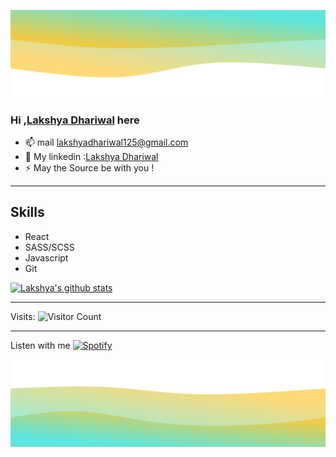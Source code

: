![img](top-wave.png)
### Hi ,[Lakshya Dhariwal](https://lakshya-dhariwal.github.io) here
- 📫 mail lakshyadhariwal125@gmail.com
- :speech_balloon: My linkedin :[Lakshya Dhariwal](https://www.linkedin.com/in/lakshya-dhariwal-51a7411b6)
- ⚡ May the Source be with you ! 
---
## Skills
- React
- SASS/SCSS
- Javascript
- Git



[![Lakshya's github stats](https://github-readme-stats.vercel.app/api?username=lakshya-dhariwal)](https://github.com/lakshya-dhariwal/github-readme-stats)

---
Visits:
![Visitor Count](https://profile-counter.glitch.me/lakshya-dhariwal/count.svg)


---
Listen with me
[![Spotify](https://github-readme-remake.vercel.app/api/spotify)](https://open.spotify.com/user/ghsnyoehnvg8axcf5nbocdq6z)

![img](bottom-wave.png)
